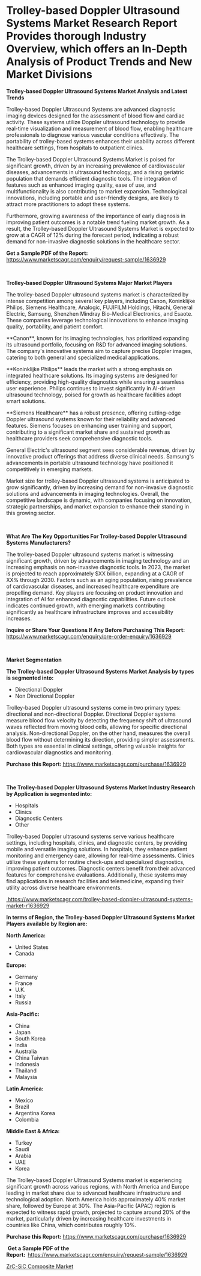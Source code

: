 <p><h1>Trolley-based Doppler Ultrasound Systems Market Research Report Provides thorough Industry Overview, which offers an In-Depth Analysis of Product Trends and New Market Divisions</h1></p><p><strong>Trolley-based Doppler Ultrasound Systems Market Analysis and Latest Trends</strong></p>
<p><p>Trolley-based Doppler Ultrasound Systems are advanced diagnostic imaging devices designed for the assessment of blood flow and cardiac activity. These systems utilize Doppler ultrasound technology to provide real-time visualization and measurement of blood flow, enabling healthcare professionals to diagnose various vascular conditions effectively. The portability of trolley-based systems enhances their usability across different healthcare settings, from hospitals to outpatient clinics.</p><p>The Trolley-based Doppler Ultrasound Systems Market is poised for significant growth, driven by an increasing prevalence of cardiovascular diseases, advancements in ultrasound technology, and a rising geriatric population that demands efficient diagnostic tools. The integration of features such as enhanced imaging quality, ease of use, and multifunctionality is also contributing to market expansion. Technological innovations, including portable and user-friendly designs, are likely to attract more practitioners to adopt these systems.</p><p>Furthermore, growing awareness of the importance of early diagnosis in improving patient outcomes is a notable trend fueling market growth. As a result, the Trolley-based Doppler Ultrasound Systems Market is expected to grow at a CAGR of 12% during the forecast period, indicating a robust demand for non-invasive diagnostic solutions in the healthcare sector.</p></p>
<p><strong>Get a Sample PDF of the Report:&nbsp;</strong> <a href="https://www.marketscagr.com/enquiry/request-sample/1636929?utm_campaign=3537&utm_medium=2&utm_source=Github&utm_content=ia&utm_term=23032025&utm_id=trolley-based-doppler-ultrasound-systems">https://www.marketscagr.com/enquiry/request-sample/1636929</a></p>
<p>&nbsp;</p>
<p><strong>Trolley-based Doppler Ultrasound Systems Major Market Players</strong></p>
<p><p>The trolley-based Doppler ultrasound systems market is characterized by intense competition among several key players, including Canon, Koninklijke Philips, Siemens Healthcare, Analogic, FUJIFILM Holdings, Hitachi, General Electric, Samsung, Shenzhen Mindray Bio-Medical Electronics, and Esaote. These companies leverage technological innovations to enhance imaging quality, portability, and patient comfort.</p><p>**Canon**, known for its imaging technologies, has prioritized expanding its ultrasound portfolio, focusing on R&D for advanced imaging solutions. The company's innovative systems aim to capture precise Doppler images, catering to both general and specialized medical applications.</p><p>**Koninklijke Philips** leads the market with a strong emphasis on integrated healthcare solutions. Its imaging systems are designed for efficiency, providing high-quality diagnostics while ensuring a seamless user experience. Philips continues to invest significantly in AI-driven ultrasound technology, poised for growth as healthcare facilities adopt smart solutions.</p><p>**Siemens Healthcare** has a robust presence, offering cutting-edge Doppler ultrasound systems known for their reliability and advanced features. Siemens focuses on enhancing user training and support, contributing to a significant market share and sustained growth as healthcare providers seek comprehensive diagnostic tools.</p><p>General Electric's ultrasound segment sees considerable revenue, driven by innovative product offerings that address diverse clinical needs. Samsung's advancements in portable ultrasound technology have positioned it competitively in emerging markets.</p><p>Market size for trolley-based Doppler ultrasound systems is anticipated to grow significantly, driven by increasing demand for non-invasive diagnostic solutions and advancements in imaging technologies. Overall, the competitive landscape is dynamic, with companies focusing on innovation, strategic partnerships, and market expansion to enhance their standing in this growing sector.</p></p>
<p>&nbsp;</p>
<p><strong>What Are The Key Opportunities For Trolley-based Doppler Ultrasound Systems Manufacturers?</strong></p>
<p><p>The trolley-based Doppler ultrasound systems market is witnessing significant growth, driven by advancements in imaging technology and an increasing emphasis on non-invasive diagnostic tools. In 2023, the market is projected to reach approximately $XX billion, expanding at a CAGR of XX% through 2030. Factors such as an aging population, rising prevalence of cardiovascular diseases, and increased healthcare expenditure are propelling demand. Key players are focusing on product innovation and integration of AI for enhanced diagnostic capabilities. Future outlook indicates continued growth, with emerging markets contributing significantly as healthcare infrastructure improves and accessibility increases.</p></p>
<p><strong>Inquire or Share Your Questions If Any Before Purchasing This Report:</strong> <a href="https://www.marketscagr.com/enquiry/pre-order-enquiry/1636929?utm_campaign=3537&utm_medium=2&utm_source=Github&utm_content=ia&utm_term=23032025&utm_id=trolley-based-doppler-ultrasound-systems">https://www.marketscagr.com/enquiry/pre-order-enquiry/1636929</a></p>
<p>&nbsp;</p>
<p><strong>Market Segmentation</strong></p>
<p><strong>The Trolley-based Doppler Ultrasound Systems Market Analysis by types is segmented into:</strong></p>
<p><ul><li>Directional Doppler</li><li>Non Directional Doppler</li></ul></p>
<p><p>Trolley-based Doppler ultrasound systems come in two primary types: directional and non-directional Doppler. Directional Doppler systems measure blood flow velocity by detecting the frequency shift of ultrasound waves reflected from moving blood cells, allowing for specific directional analysis. Non-directional Doppler, on the other hand, measures the overall blood flow without determining its direction, providing simpler assessments. Both types are essential in clinical settings, offering valuable insights for cardiovascular diagnostics and monitoring.</p></p>
<p><strong>Purchase this Report:&nbsp;</strong><a href="https://www.marketscagr.com/purchase/1636929?utm_campaign=3537&utm_medium=2&utm_source=Github&utm_content=ia&utm_term=23032025&utm_id=trolley-based-doppler-ultrasound-systems">https://www.marketscagr.com/purchase/1636929</a></p>
<p>&nbsp;</p>
<p><strong>The Trolley-based Doppler Ultrasound Systems Market Industry Research by Application is segmented into:</strong></p>
<p><ul><li>Hospitals</li><li>Clinics</li><li>Diagnostic Centers</li><li>Other</li></ul></p>
<p><p>Trolley-based Doppler ultrasound systems serve various healthcare settings, including hospitals, clinics, and diagnostic centers, by providing mobile and versatile imaging solutions. In hospitals, they enhance patient monitoring and emergency care, allowing for real-time assessments. Clinics utilize these systems for routine check-ups and specialized diagnostics, improving patient outcomes. Diagnostic centers benefit from their advanced features for comprehensive evaluations. Additionally, these systems may find applications in research facilities and telemedicine, expanding their utility across diverse healthcare environments.</p></p>
<p><a href="https://www.marketscagr.com/trolley-based-doppler-ultrasound-systems-market-r1636929?utm_campaign=3537&utm_medium=2&utm_source=Github&utm_content=ia&utm_term=23032025&utm_id=trolley-based-doppler-ultrasound-systems">&nbsp;https://www.marketscagr.com/trolley-based-doppler-ultrasound-systems-market-r1636929</a></p>
<p><strong>In terms of Region, the Trolley-based Doppler Ultrasound Systems Market Players available by Region are:</strong></p>
<p>
    <p> <strong> North America: </strong>
        <ul>
            <li>United States</li>
            <li>Canada</li>
        </ul>
        </p> 
    <p> <strong> Europe: </strong>
        <ul>
            <li>Germany</li>
            <li>France</li>
            <li>U.K.</li>
            <li>Italy</li>
            <li>Russia</li>
        </ul>
        </p> 
    <p> <strong> Asia-Pacific: </strong>
        <ul>
            <li>China</li>
            <li>Japan</li>
            <li>South Korea</li>
            <li>India</li>
            <li>Australia</li>
            <li>China Taiwan</li>
            <li>Indonesia</li>
            <li>Thailand</li>
            <li>Malaysia</li>
        </ul>
        </p> 
    <p> <strong> Latin America: </strong>
        <ul>
            <li>Mexico</li>
            <li>Brazil</li>
            <li>Argentina Korea</li>
            <li>Colombia</li>
        </ul>
        </p> 
    <p> <strong> Middle East & Africa: </strong>
        <ul>
            <li>Turkey</li>
            <li>Saudi</li>
            <li>Arabia</li>
            <li>UAE</li>
            <li>Korea</li>
        </ul>
    </p>
    </p>
<p><p>The Trolley-based Doppler Ultrasound Systems market is experiencing significant growth across various regions, with North America and Europe leading in market share due to advanced healthcare infrastructure and technological adoption. North America holds approximately 40% market share, followed by Europe at 30%. The Asia-Pacific (APAC) region is expected to witness rapid growth, projected to capture around 20% of the market, particularly driven by increasing healthcare investments in countries like China, which contributes roughly 10%.</p></p>
<p><strong>Purchase this Report: </strong><a href="https://www.marketscagr.com/purchase/1636929?utm_campaign=3537&utm_medium=2&utm_source=Github&utm_content=ia&utm_term=23032025&utm_id=trolley-based-doppler-ultrasound-systems">https://www.marketscagr.com/purchase/1636929</a></p>
<p>&nbsp;<strong>Get a Sample PDF of the Report:&nbsp;&nbsp;</strong><a href="https://www.marketscagr.com/enquiry/request-sample/1636929?utm_campaign=3537&utm_medium=2&utm_source=Github&utm_content=ia&utm_term=23032025&utm_id=trolley-based-doppler-ultrasound-systems">https://www.marketscagr.com/enquiry/request-sample/1636929</a></p>
<p><strong></strong></p>
<p><p><a href="https://github.com/naulasulakr0/Market-Research-Report-List-1/blob/main/zrc-sic-composite-market.md?utm_campaign=3537&utm_medium=2&utm_source=Github&utm_content=ia&utm_term=23032025&utm_id=trolley-based-doppler-ultrasound-systems">ZrC-SiC Composite Market</a></p></p>